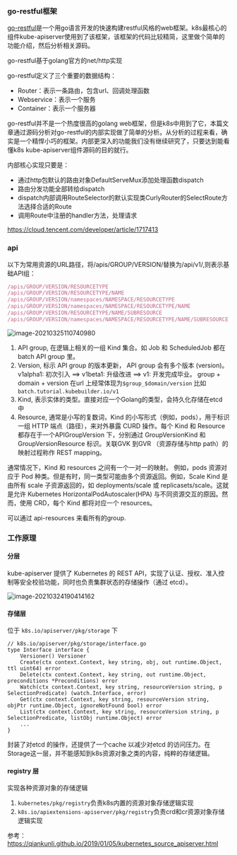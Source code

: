 ### go-restful框架

[go-restful](https://github.com/emicklei/go-restful)是一个用go语言开发的快速构建restful风格的web框架。k8s最核心的组件kube-apiserver使用到了该框架，该框架的代码比较精简，这里做个简单的功能介绍，然后分析相关源码。

go-restful基于golang官方的net/http实现

go-restful定义了三个重要的数据结构：

- Router：表示一条路由，包含url、回调处理函数
- Webservice：表示一个服务
- Container：表示一个服务器

go-restful并不是一个热度很高的golang web框架，但是k8s中用到了它，本篇文章通过源码分析对go-restful的内部实现做了简单的分析。从分析的过程来看，确实是一个精悍小巧的框架。内部更深入的功能我们没有继续研究了，只要达到能看懂k8s kube-apiserver组件源码的目的就行。

内部核心实现只要是：

- 通过http包默认的路由对象DefaultServeMux添加处理函数dispatch
- 路由分发功能全部转给dispatch
- dispatch内部调用RouteSelector的默认实现类CurlyRouter的SelectRoute方法选择合适的Route
- 调用Route中注册的handler方法，处理请求

https://cloud.tencent.com/developer/article/1717413



### api

以下为常用资源的URL路径，将/apis/GROUP/VERSION/替换为/api/v1/,则表示基础API组：

```javascript
/apis/GROUP/VERSION/RESOURCETYPE
/apis/GROUP/VERSION/RESOURCETYPE/NAME
/apis/GROUP/VERSION/namespaces/NAMESPACE/RESOURCETYPE
/apis/GROUP/VERSION/namespaces/NAMESPACE/RESOURCETYPE/NAME
/apis/GROUP/VERSION/RESOURCETYPE/NAME/SUBRESOURCE
/apis/GROUP/VERSION/namespaces/NAMESPACE/RESOURCETYPE/NAME/SUBRESOURCE
```

![image-20210325110740980](https://gitee.com/ClayAndMore/image/raw/master/k8s-apiserver-api.png)



1. API group, 在逻辑上相关的一组 Kind 集合。如 Job 和 ScheduledJob 都在 batch API group 里。
2. Version, 标示 API group 的版本更新， API group 会有多个版本 (version)。v1alpha1: 初次引入 ==> v1beta1: 升级改进 ==> v1: 开发完成毕业。 group + domain + version 在url 上经常体现为`$group_$domain/version` 比如 `batch.tutorial.kubebuilder.io/v1`
3. Kind, 表示实体的类型。直接对应一个Golang的类型，会持久化存储在etcd 中
4. Resource, 通常是小写的复数词，Kind 的小写形式（例如，pods），用于标识一组 HTTP 端点（路径），来对外暴露 CURD 操作。每个 Kind 和 Resource 都存在于一个APIGroupVersion 下，分别通过 GroupVersionKind 和 GroupVersionResource 标识。关联GVK 到GVR （资源存储与http path）的映射过程称作 REST mapping。

通常情况下，Kind 和 resources 之间有一个一对一的映射。 例如，pods 资源对应于 Pod 种类。但是有时，同一类型可能由多个资源返回。例如，Scale Kind 是由所有 scale 子资源返回的，如 deployments/scale 或 replicasets/scale。这就是允许 Kubernetes HorizontalPodAutoscaler(HPA) 与不同资源交互的原因。然而，使用 CRD，每个 Kind 都将对应一个 resources。

可以通过 api-resources 来看所有的group.



### 工作原理

#### 分层

kube-apiserver 提供了 Kubernetes 的 REST API，实现了认证、授权、准入控制等安全校验功能，同时也负责集群状态的存储操作（通过 etcd）。

![image-20210324190414162](https://gitee.com/ClayAndMore/image/raw/master/image-20210324190414162.png)

#### 存储层

位于 `k8s.io/apiserver/pkg/storage` 下

```
// k8s.io/apiserver/pkg/storage/interface.go
type Interface interface {
    Versioner() Versioner
    Create(ctx context.Context, key string, obj, out runtime.Object, ttl uint64) error
    Delete(ctx context.Context, key string, out runtime.Object, preconditions *Preconditions) error
    Watch(ctx context.Context, key string, resourceVersion string, p SelectionPredicate) (watch.Interface, error)
    Get(ctx context.Context, key string, resourceVersion string, objPtr runtime.Object, ignoreNotFound bool) error
    List(ctx context.Context, key string, resourceVersion string, p SelectionPredicate, listObj runtime.Object) error
    ...
}
```

封装了对etcd 的操作，还提供了一个cache 以减少对etcd 的访问压力。在Storage这一层，并不能感知到k8s资源对象之类的内容，纯粹的存储逻辑。

#### registry 层

实现各种资源对象的存储逻辑

1. `kubernetes/pkg/registry`负责k8s内置的资源对象存储逻辑实现
2. `k8s.io/apiextensions-apiserver/pkg/registry`负责crd和cr资源对象存储逻辑实现



参考： https://qiankunli.github.io/2019/01/05/kubernetes_source_apiserver.html